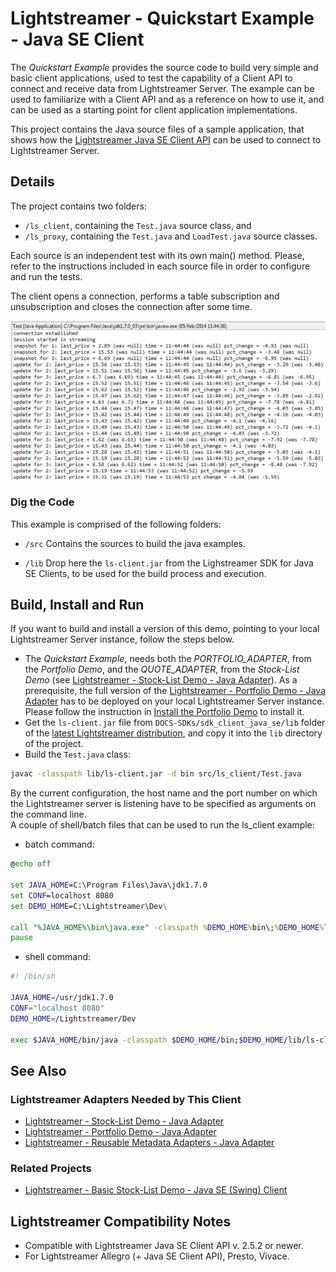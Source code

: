# Lightstreamer - Quickstart Example - Java SE Client 
<!-- START DESCRIPTION lightstreamer-example-quickstart-client-java -->

The *Quickstart Example* provides the source code to build very simple and basic client applications, used to test the capability of a Client API to connect and receive data from Lightstreamer Server. The example can be used to familiarize with a Client API and as a reference on how to use it, and can be used as a starting point for client application implementations.

This project contains the Java source files of a sample application, that shows how the [Lightstreamer Java SE Client API](http://www.lightstreamer.com/docs/client_javase_api/index.html) can be used to connect to Lightstreamer Server.

<!-- END DESCRIPTION lightstreamer-example-quickstart-client-java -->

## Details

The project contains two folders: 
* `/ls_client`, containing the `Test.java` source class, and 
* `/ls_proxy`, containing the `Test.java` and `LoadTest.java` source classes.

Each source is an independent test with its own main() method. 
Please, refer to the instructions included in each source file in order to configure and run the tests.


The client opens a connection, performs a table subscription and unsubscription and closes the connection after some time.

![Screenshot](screen_large.png)

### Dig the Code

This example is comprised of the following folders:
* `/src` Contains the sources to build the java examples.
  
* `/lib` Drop here the `ls-client.jar` from the Lighstreamer SDK for Java SE Clients, to be used for the build process and execution.

## Build, Install and Run

If you want to build and install a version of this demo, pointing to your local Lightstreamer Server instance, follow the steps below.

* The *Quickstart Example*, needs both the *PORTFOLIO_ADAPTER*, from the *Portfolio Demo*, and the *QUOTE_ADAPTER*, from the *Stock-List Demo* (see [Lightstreamer - Stock-List Demo - Java Adapter](https://github.com/Weswit/Lightstreamer-example-StockList-adapter-java)). As a prerequisite, the full version of the [Lightstreamer - Portfolio Demo - Java Adapter](https://github.com/Weswit/Lightstreamer-example-Portfolio-adapter-java) has to be deployed on your local Lightstreamer Server instance. Please follow the instruction in [Install the Portfolio Demo](https://github.com/Weswit/Lightstreamer-example-Portfolio-adapter-java#install-the-portfolio-demo) to install it.
* Get the `ls-client.jar` file from `DOCS-SDKs/sdk_client_java_se/lib` folder of the [latest Lightstreamer distribution](http://www.lightstreamer.com/download), and copy it into the `lib` directory of the project.
* Build the `Test.java` class:
```sh
javac -classpath lib/ls-client.jar -d bin src/ls_client/Test.java
```

By the current configuration, the host name and the port number on which the Lightstreamer server is listening have to be specified as arguments on the command line.<br>
A couple of shell/batch files that can be used to run the ls_client example:
* batch command:

```cmd
@echo off

set JAVA_HOME=C:\Program Files\Java\jdk1.7.0
set CONF=localhost 8080
set DEMO_HOME=C:\Lightstreamer\Dev\

call "%JAVA_HOME%\bin\java.exe" -classpath %DEMO_HOME%bin\;%DEMO_HOME%lib\ls-client.jar ls_client.Test %CONF%
pause
```

* shell command:

```sh
#! /bin/sh

JAVA_HOME=/usr/jdk1.7.0
CONF="localhost 8080"
DEMO_HOME=/Lightstreamer/Dev

exec $JAVA_HOME/bin/java -classpath $DEMO_HOME/bin;$DEMO_HOME/lib/ls-client.jar ls_client.Test %CONF% $CONF
```

## See Also 

### Lightstreamer Adapters Needed by This Client 
<!-- START RELATED_ENTRIES -->

* [Lightstreamer - Stock-List Demo - Java Adapter](https://github.com/Weswit/Lightstreamer-example-Stocklist-adapter-java)
* [Lightstreamer - Portfolio Demo - Java Adapter](https://github.com/Weswit/Lightstreamer-example-Portfolio-adapter-java)
* [Lightstreamer - Reusable Metadata Adapters - Java Adapter](https://github.com/Weswit/Lightstreamer-example-ReusableMetadata-adapter-java)

<!-- END RELATED_ENTRIES -->

### Related Projects ##

* [Lightstreamer - Basic Stock-List Demo - Java SE (Swing) Client](https://github.com/Weswit/Lightstreamer-example-StockList-client-java)

## Lightstreamer Compatibility Notes 

- Compatible with Lightstreamer Java SE Client API v. 2.5.2 or newer.
- For Lightstreamer Allegro (+ Java SE Client API), Presto, Vivace.

